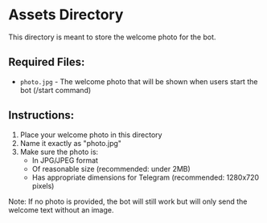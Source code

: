 # Assets Directory

This directory is meant to store the welcome photo for the bot.

## Required Files:
- `photo.jpg` - The welcome photo that will be shown when users start the bot (/start command)

## Instructions:
1. Place your welcome photo in this directory
2. Name it exactly as "photo.jpg"
3. Make sure the photo is:
   - In JPG/JPEG format
   - Of reasonable size (recommended: under 2MB)
   - Has appropriate dimensions for Telegram (recommended: 1280x720 pixels)

Note: If no photo is provided, the bot will still work but will only send the welcome text without an image.
